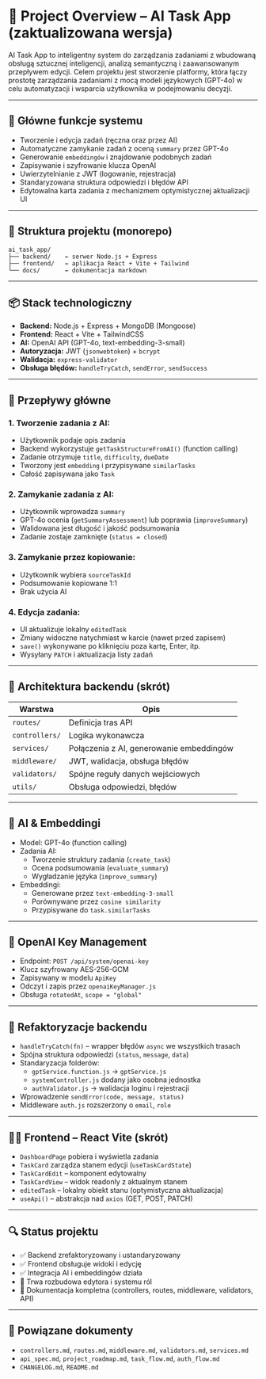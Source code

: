 # 🧠 Project Overview – AI Task App (zaktualizowana wersja)

AI Task App to inteligentny system do zarządzania zadaniami z wbudowaną obsługą sztucznej inteligencji, analizą semantyczną i zaawansowanym przepływem edycji. Celem projektu jest stworzenie platformy, która łączy prostotę zarządzania zadaniami z mocą modeli językowych (GPT-4o) w celu automatyzacji i wsparcia użytkownika w podejmowaniu decyzji.

---

## 🔧 Główne funkcje systemu

- Tworzenie i edycja zadań (ręczna oraz przez AI)
- Automatyczne zamykanie zadań z oceną `summary` przez GPT-4o
- Generowanie `embeddingów` i znajdowanie podobnych zadań
- Zapisywanie i szyfrowanie klucza OpenAI
- Uwierzytelnianie z JWT (logowanie, rejestracja)
- Standaryzowana struktura odpowiedzi i błędów API
- Edytowalna karta zadania z mechanizmem optymistycznej aktualizacji UI

---

## 📁 Struktura projektu (monorepo)

```
ai_task_app/
├── backend/    ← serwer Node.js + Express
├── frontend/   ← aplikacja React + Vite + Tailwind
└── docs/       ← dokumentacja markdown
```

---

## 📦 Stack technologiczny

- **Backend:** Node.js + Express + MongoDB (Mongoose)
- **Frontend:** React + Vite + TailwindCSS
- **AI:** OpenAI API (GPT-4o, text-embedding-3-small)
- **Autoryzacja:** JWT (`jsonwebtoken`) + `bcrypt`
- **Walidacja:** `express-validator`
- **Obsługa błędów:** `handleTryCatch`, `sendError`, `sendSuccess`

---

## 🔁 Przepływy główne

### 1. Tworzenie zadania z AI:

- Użytkownik podaje opis zadania
- Backend wykorzystuje `getTaskStructureFromAI()` (function calling)
- Zadanie otrzymuje `title`, `difficulty`, `dueDate`
- Tworzony jest `embedding` i przypisywane `similarTasks`
- Całość zapisywana jako `Task`

### 2. Zamykanie zadania z AI:

- Użytkownik wprowadza `summary`
- GPT-4o ocenia (`getSummaryAssessment`) lub poprawia (`improveSummary`)
- Walidowana jest długość i jakość podsumowania
- Zadanie zostaje zamknięte (`status = closed`)

### 3. Zamykanie przez kopiowanie:

- Użytkownik wybiera `sourceTaskId`
- Podsumowanie kopiowane 1:1
- Brak użycia AI

### 4. Edycja zadania:

- UI aktualizuje lokalny `editedTask`
- Zmiany widoczne natychmiast w karcie (nawet przed zapisem)
- `save()` wykonywane po kliknięciu poza kartę, Enter, itp.
- Wysyłany `PATCH` i aktualizacja listy zadań

---

## 🧱 Architektura backendu (skrót)

| Warstwa        | Opis                                     |
| -------------- | ---------------------------------------- |
| `routes/`      | Definicja tras API                       |
| `controllers/` | Logika wykonawcza                        |
| `services/`    | Połączenia z AI, generowanie embeddingów |
| `middleware/`  | JWT, walidacja, obsługa błędów           |
| `validators/`  | Spójne reguły danych wejściowych         |
| `utils/`       | Obsługa odpowiedzi, błędów               |

---

## 🧠 AI & Embeddingi

- Model: GPT-4o (function calling)
- Zadania AI:
  - Tworzenie struktury zadania (`create_task`)
  - Ocena podsumowania (`evaluate_summary`)
  - Wygładzanie języka (`improve_summary`)
- Embeddingi:
  - Generowane przez `text-embedding-3-small`
  - Porównywane przez `cosine similarity`
  - Przypisywane do `task.similarTasks`

---

## 🔐 OpenAI Key Management

- Endpoint: `POST /api/system/openai-key`
- Klucz szyfrowany AES-256-GCM
- Zapisywany w modelu `ApiKey`
- Odczyt i zapis przez `openaiKeyManager.js`
- Obsługa `rotatedAt`, `scope = "global"`

---

## 🔧 Refaktoryzacje backendu

- `handleTryCatch(fn)` – wrapper błędów `async` we wszystkich trasach
- Spójna struktura odpowiedzi (`status`, `message`, `data`)
- Standaryzacja folderów:
  - `gptService.function.js` → `gptService.js`
  - `systemController.js` dodany jako osobna jednostka
  - `authValidator.js` → walidacja loginu i rejestracji
- Wprowadzenie `sendError(code, message, status)`
- Middleware `auth.js` rozszerzony o `email`, `role`

---

## 🧑‍💻 Frontend – React Vite (skrót)

- `DashboardPage` pobiera i wyświetla zadania
- `TaskCard` zarządza stanem edycji (`useTaskCardState`)
- `TaskCardEdit` – komponent edytowalny
- `TaskCardView` – widok readonly z aktualnym stanem
- `editedTask` – lokalny obiekt stanu (optymistyczna aktualizacja)
- `useApi()` – abstrakcja nad `axios` (GET, POST, PATCH)

---

## 🔍 Status projektu

- ✅ Backend zrefaktoryzowany i ustandaryzowany
- ✅ Frontend obsługuje widoki i edycję
- ✅ Integracja AI i embeddingów działa
- 🔄 Trwa rozbudowa edytora i systemu ról
- 📄 Dokumentacja kompletna (controllers, routes, middleware, validators, API)

---

## 📄 Powiązane dokumenty

- `controllers.md`, `routes.md`, `middleware.md`, `validators.md`, `services.md`
- `api_spec.md`, `project_roadmap.md`, `task_flow.md`, `auth_flow.md`
- `CHANGELOG.md`, `README.md`
